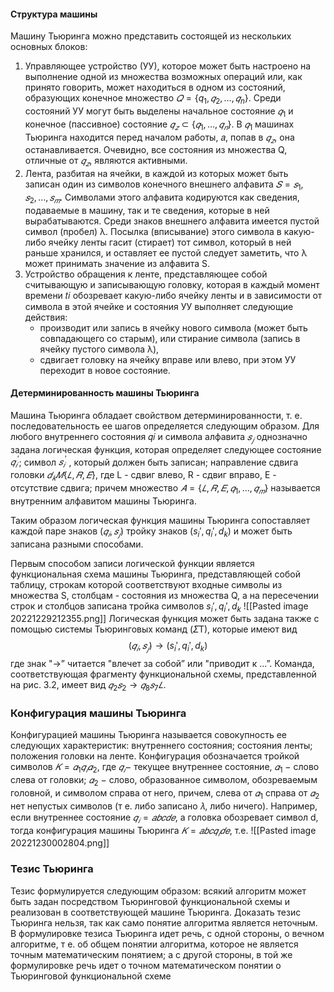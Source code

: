 #### Структура машины
Машину Тьюринга можно представить состоящей из нескольких основных блоков:
1. Управляющее устройство (УУ), которое может быть настроено на выполнение одной из множества возможных операций или, как принято говорить, может находиться в одном из состояний, образующих конечное множество $𝑄 = \{q_1, 𝑞_2, … , 𝑞_n\}$. Среди состояний УУ могут быть выделены начальное состояние $𝑞_1$ и конечное (пассивное) состояние $𝑞_{𝑧}⊂ \{𝑞_1, … , 𝑞_𝑛\}$. В $𝑞_1$ машинах Тьюринга находится перед началом работы, 𝑎, попав в $𝑞_𝑧$, она останавливается. Очевидно, все состояния из множества Q, отличные от $𝑞_𝑧$, являются активными.
2. Лента, разбитая на ячейки, в каждой из которых может быть записан один из символов конечного внешнего алфавита $𝑆 = {𝑠_1, 𝑠_2, … , 𝑠_𝑚}$. Символами этого алфавита кодируются как сведения, подаваемые в машину, так и те сведения, которые в ней вырабатываются. Среди знаков внешнего алфавита имеется пустой символ (пробел) λ. Посылка (вписывание) этого символа в какую-либо ячейку ленты гасит (стирает) тот символ, который в ней раньше хранился, и оставляет ее пустой следует заметить, что λ может принимать значение из алфавита S.
3. Устройство обращения к ленте, представляющее собой считывающую и записывающую головку, которая в каждый момент времени 𝑡𝑖 обозревает какую-либо ячейку ленты и в зависимости от символа в этой ячейке и состояния УУ выполняет следующие действия: 
	* производит или запись в ячейку нового символа (может быть совпадающего со старым), или стирание символа (запись в ячейку пустого символа λ), 
	 * сдвигает головку на ячейку вправе или влево, при этом УУ переходит в новое состояние.

#### Детерминированность машины Тьюринга 
Машина Тьюринга обладает свойством детерминированности, т. е. последовательность ее шагов определяется следующим образом. Для любого внутреннего состояния 𝑞𝑖 и символа алфавита $𝑠_𝑗$ однозначно задана логическая функция, которая определяет следующее состояние $𝑞_𝑖^′$; символ $𝑠_𝑖^′$ , который должен быть запиcaн; направление сдвига головки $𝑑_𝑘𝑀\{𝐿, 𝑅, 𝐸\}$, где L - сдвиг влево, R - сдвиг вправо, E - отсутствие сдвига; причем множество $𝐴 = \{𝐿, 𝑅, 𝐸, 𝑞_1, … , 𝑞_𝑚\}$ называется внутренним алфавитом машины Тьюринга.

Таким образом логическая функция машины Тьюринга сопоставляет каждой паре знаков $(𝑞_𝑖, 𝑠_𝑗)$ тройку знаков $(s_i',q_i',d_k)$ и может быть записана разными способами. 

Первым способом записи логической функции является функциональная схема машины Тьюринга, представляющей собой таблицу, строкам которой соответствуют входные символы из множества S, столбцам - состояния из множества Q, а на пересечении строк и столбцов записана тройка символов $s_i',q_i',d_k$
![[Pasted image 20221229212355.png]]
Логическая функция может быть задана также с помощью системы Тьюринговых команд (𝛴Т), которые имеют вид $$(𝑞_𝑖, 𝑠_𝑗)→(s_i',q_i',d_k)$$
где знак "→” читается "влечет за собой” или "приводит к ...”. Команда, соответствующая фрагменту функциональной схемы, представленной на рис. 3.2, имеет вид $𝑞_2𝑠_2 → 𝑞_8𝑠_7𝐿$.

### Конфигурация машины Тьюринга
Конфигурацией машины Тьюринга называется совокупность ее следующих характеристик: внутреннего состояния; состояния ленты; положения головки на ленте. Конфигурация обозначается тройкой символов $𝐾 = 𝛼_1𝑞_𝑖𝛼_2$, где $𝑞_𝑖$− текущее внутреннее состояние, $𝛼_1$ − слово слева от головки; $𝛼_2$ − слово, образованное символом, обозреваемым головной, и символом справа от него, причем, слева от $𝛼_1$ справа от $𝛼_2$ нет непустых символов (т е. либо записано 𝜆, либо ничего).
Например, если внутреннее состояние $𝑞_𝑖= 𝑎𝑏𝑐𝑑𝑒$, а головка обозревает символ d, тогда конфигурация машины Тьюринга $𝐾 = 𝑎𝑏𝑐𝑞_𝑖𝑑𝑒$, т.е.
![[Pasted image 20221230002804.png]]

### Тезис Тьюринга

Тезис формулируется следующим образом: всякий алгоритм может быть задан посредством Тьюринговой функциональной схемы и реализован в соответствующей машине Тьюринга. Доказать тезис Тьюринга нельзя, так как само понятие алгоритма является неточным. В формулировке тезиса Тьюринга идет речь, с одной стороны, о вечном алгоритме, т е. об общем понятии алгоритма, которое не является точным математическим понятием; а с другой стороны, в той же формулировке речь идет о точном математическом понятии о Тьюринговой функциональной схеме
